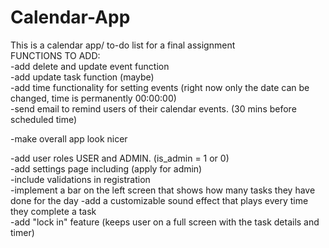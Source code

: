 # Calendar-App
 This is a calendar app/ to-do list for a final assignment    
FUNCTIONS TO ADD:    
 -add delete and update event function   
 -add update task function (maybe)    
 -add time functionality for setting events (right now only the date can be changed, time is permanently 00:00:00)    
 -send email to remind users of their calendar events. (30 mins before scheduled time)    
    
 -make overall app look nicer   

 -add user roles USER and ADMIN. (is_admin = 1 or 0)   
 -add settings page including (apply for admin)   
 -include validations in registration  
 -implement a bar on the left screen that shows how many tasks they have done for the day
 -add a customizable sound effect that plays every time they complete a task   
 -add "lock in" feature (keeps user on a full screen with the task details and timer)
